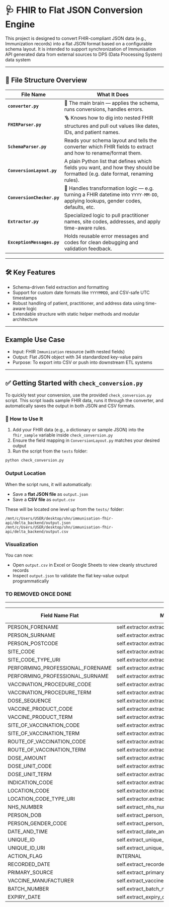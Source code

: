 # 🩺 FHIR to Flat JSON Conversion Engine

This project is designed to convert FHIR-compliant JSON data (e.g., Immunization records) into a flat JSON format based on a configurable schema layout. It is intended to support synchronization of Immunisation API generated data from external sources to DPS (Data Processing System) data system

---

## 📁 File Structure Overview

| File Name              | What It Does |
|------------------------|---------------|
| **`converter.py`**     | 🧠 The main brain — applies the schema, runs conversions, handles errors. |
| **`FHIRParser.py`**    | 🪜 Knows how to dig into nested FHIR structures and pull out values like dates, IDs, and patient names. |
| **`SchemaParser.py`**  | Reads your schema layout and tells the converter which FHIR fields to extract and how to rename/format them. |
| **`ConversionLayout.py`** | A plain Python list that defines which fields you want, and how they should be formatted (e.g. date format, renaming rules). |
| **`ConversionChecker.py`** | 🔧 Handles transformation logic — e.g. turning a FHIR datetime into `YYYY-MM-DD`, applying lookups, gender codes, defaults, etc. |
| **`Extractor.py`**     | Specialized logic to pull practitioner names, site codes, addresses, and apply time-aware rules. |
| **`ExceptionMessages.py`** | Holds reusable error messages and codes for clean debugging and validation feedback. |

---


## 🛠️ Key Features

- Schema-driven field extraction and formatting
- Support for custom date formats like `YYYYMMDD`, and CSV-safe UTC timestamps
- Robust handling of patient, practitioner, and address data using time-aware logic
- Extendable structure with static helper methods and modular architecture

---

## Example Use Case

- Input: FHIR `Immunization` resource (with nested fields)
- Output: Flat JSON object with 34 standardized key-value pairs
- Purpose: To export into CSV or push into downstream ETL systems

---

## ✅ Getting Started with `check_conversion.py`

To quickly test your conversion, use the provided `check_conversion.py` script.
This script loads sample FHIR data, runs it through the converter, and automatically saves the output in both JSON and CSV formats.

### 🔄 How to Use It

1. Add your FHIR data (e.g., a dictionary or sample JSON) into the `fhir_sample` variable inside `check_conversion.py`
2. Ensure the field mapping in `ConversionLayout.py` matches your desired output
3. Run the script from the `tests` folder:

```bash
python check_conversion.py
```

### Output Location
When the script runs, it will automatically:
- Save a **flat JSON file** as `output.json`
- Save a **CSV file** as `output.csv`

These will be located one level up from the `tests/` folder:

```
/mnt/c/Users/USER/desktop/shn/immunisation-fhir-api/delta_backend/output.json
/mnt/c/Users/USER/desktop/shn/immunisation-fhir-api/delta_backend/output.csv
```

### Visualization
You can now:
- Open `output.csv` in Excel or Google Sheets to view cleanly structured records
- Inspect `output.json` to validate the flat key-value output programmatically

### TO REMOVED ONCE DONE
---
| Field Name Flat                        | Method Used                                       | Unit Tests |
|----------------------------------------|---------------------------------------------------|------------|
| PERSON_FORENAME                        | self.extractor.extract_person_forename            | ✅         |
| PERSON_SURNAME                         | self.extractor.extract_person_surname             | ✅         |
| PERSON_POSTCODE                        | self.extractor.extract_valid_address              | ✅         |
| SITE_CODE                              | self.extractor.extract_site_code                  | ✅         |
| SITE_CODE_TYPE_URI                     | self.extractor.extract_site_code_type_uri         | ✅         |
| PERFORMING_PROFESSIONAL_FORENAME       | self.extractor.extract_practitioner_forename      | ✅         |
| PERFORMING_PROFESSIONAL_SURNAME        | self.extractor.extract_practitioner_surname       | ✅         |
| VACCINATION_PROCEDURE_CODE             | self.extractor.extract_vaccination_procedure_code | ✅         |
| VACCINATION_PROCEDURE_TERM             | self.extractor.extract_vaccination_procedure_term | ✅         |
| DOSE_SEQUENCE                          | self.extractor.extract_dose_sequence              | ✅         |
| VACCINE_PRODUCT_CODE                   | self.extractor.extract_vaccine_product_code       | ✅         |
| VACCINE_PRODUCT_TERM                   | self.extractor.extract_vaccine_product_term       | ✅         |
| SITE_OF_VACCINATION_CODE               | self.extractor.extract_site_of_vaccination_code   | ✅         |
| SITE_OF_VACCINATION_TERM               | self.extractor.extract_site_of_vaccination_term   | ✅         |
| ROUTE_OF_VACCINATION_CODE              | self.extractor.extract_route_of_vaccination_code  | ✅         |
| ROUTE_OF_VACCINATION_TERM              | self.extractor.extract_route_of_vaccination_term  | ✅         |
| DOSE_AMOUNT                            | self.extractor.extract_dose_amount                | ✅         |
| DOSE_UNIT_CODE                         | self.extractor.extract_dose_unit_code             | ✅         |
| DOSE_UNIT_TERM                         | self.extractor.extract_dose_unit_term             | ✅         |
| INDICATION_CODE                        | self.extractor.extract_indication_code            | ✅         |
| LOCATION_CODE                          | self.extractor.extract_location_code              | ✅         |
| LOCATION_CODE_TYPE_URI                 | self.extractor.extract_location_code_type_uri     | ✅         |
| NHS_NUMBER                             | self.extract_nhs_number                           | ✅         |
| PERSON_DOB                             | self.extract_person_dob                           | ✅         |
| PERSON_GENDER_CODE                     | self.extract_person_gender                        | ✅         |
| DATE_AND_TIME                          | self.extract_date_and_time                        | ✅         |
| UNIQUE_ID                              | self.extract_unique_id                            | ✅         |
| UNIQUE_ID_URI                          | self.extract_unique_id_uri                        | ✅         |
| ACTION_FLAG                            |  INTERNAL                                         |  X         |
| RECORDED_DATE                          | self.extract_recorded_date                        |  ✅        |
| PRIMARY_SOURCE                         | self.extract_primary_source                       |  ✅        |
| VACCINE_MANUFACTURER                   | self.extract_vaccine_manufacturer                 |  ✅        |
| BATCH_NUMBER                           | self.extract_batch_number                         |  ✅        |
| EXPIRY_DATE                            | self.extract_expiry_date                          |  ✅        |
